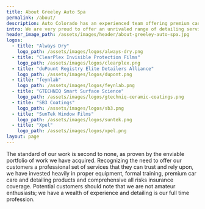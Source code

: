 ```yaml
---
title: About Greeley Auto Spa
permalink: /about/
description: Auto Colorado has an experienced team offering premium car care services and professional grade detailing products for our customers.
intro: We are very proud to offer an unrivaled range of detailing services designed to meet the needs of discerning customers throughout Northern Colorado Area who want the very best in car care for their vehicles.
header_image_path: /assets/images/header/about-greeley-auto-spa.jpg
logos:
  - title: "Always Dry"
    logo_path: /assets/images/logos/always-dry.png
  - title: "ClearPlex Invisible Protection Films"
    logo_path: /assets/images/logos/clearplex.png
  - title: "duPount Registry Elite Detailers Alliance"
    logo_path: /assets/images/logos/dupont.png
  - title: "feynlab"
    logo_path: /assets/images/logos/feynlab.png
  - title: "GTECHNIQ Smart Surface Science"
    logo_path: /assets/images/logos/gtechniq-ceramic-coatings.png
  - title: "SB3 Coatings"
    logo_path: /assets/images/logos/sb3.png
  - title: "SunTek Window Films"
    logo_path: /assets/images/logos/suntek.png
  - title: "Xpel"
    logo_path: /assets/images/logos/xpel.png
layout: page
---
```



The standard of our work is second to none, as proven by the enviable portfolio of work we have acquired. Recognizing the need to offer our customers a professional set of services that they can trust and rely upon, we have invested heavily in proper equipment, formal training, premium car care and detailing products and comprehensive all risks insurance coverage. Potential customers should note that we are not amateur enthusiasts; we have a wealth of experience and detailing is our full time profession.
